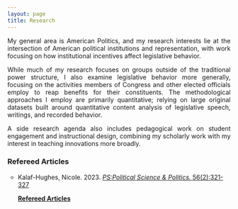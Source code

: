 ```yaml
---
layout: page
title: Research
---
```


<p align="justify"> My general area is American Politics, and my research interests lie at the intersection of American political institutions and representation, with work focusing on how institutional incentives affect legislative behavior.  </p>

<p align="justify"> While much of my research focuses on groups outside of the traditional power structure, I also examine legislative behavior more generally, focusing on the activities members of Congress and other elected officials employ to reap benefits for their constituents. The methodological approaches I employ are primarily quantitative; relying on large original datasets built around quantitative content analysis of legislative speech, writings, and recorded behavior.  </p>

<p align="justify"> A side research agenda also includes pedagogical work on student engagement and instructional design, combining my scholarly work with my interest in teaching innovations more broadly. </p>


### Refereed Articles

<ul style="list-style-type:circle;">

<li>Kalaf-Hughes, Nicole. 2023. <a href="https://doi.org/10.1017/S1049096522001214“>"Promoting Information and Visual Literacy Skills in Undergraduate Students Using Infographics.”</a> <em>PS:Political Science & Politics.</em> 56(2):321-327 </li>



<p><b>Refereed Articles</b></p>


  
</ul>
  
